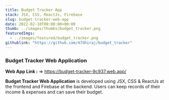 ```yaml
---
title: Budget Tracker App
stack: JSX, CSS, ReactJs, Firebase
slug: budget-tracker-web-app
date: 2022-02-10T00:00:00+00:00
thumb: ../images/thumbs/budget_tracker.png
featuredImgs: 
  - ../images/featured/budget_tracker.png
githublink: "https://github.com/47dhiraj/budget_tracker"
---
```


### Budget Tracker Web Application

**Web App Link :** => https://budget-tracker-9c937.web.app/

**Budget Tracker Web Application** is developed using JSX, CSS & ReactJs at the frontend and Firebase at the backend. Users can keep records of their income & expenses and can save their budget.

